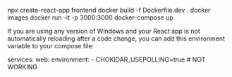 npx create-react-app frontend
docker build -f Dockerfile.dev .
docker images
docker run -it -p 3000:3000 <imageId>
docker-compose up



If you are using any version of Windows and your React app is not automatically reloading after a code change, you can add this environment variable to your compose file:

services:
  web:
    environment:
      - CHOKIDAR_USEPOLLING=true     # NOT WORKING